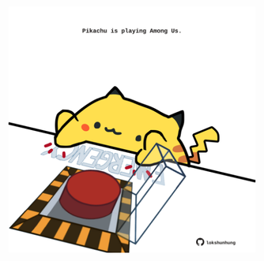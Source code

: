 <!-- built at 10/07/2022, 23:01:24 UTC -->
<p align="center">
  <img width="500" height="500" src="./ReadmeImage.svg">
</p>
